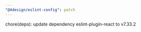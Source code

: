 ```yaml
---
"@4design/eslint-config": patch
---
```


chore(deps): update dependency eslint-plugin-react to v7.33.2
